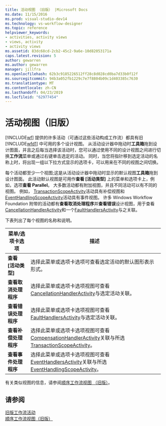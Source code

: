 ```yaml
---
title: 活动视图 （旧版） |Microsoft Docs
ms.date: 11/15/2016
ms.prod: visual-studio-dev14
ms.technology: vs-workflow-designer
ms.topic: reference
helpviewer_keywords:
- activities, activity views
- views, activity
- activity views
ms.assetid: 83dc68cd-2cb2-45c2-9a6e-10d82053171a
caps.latest.revision: 5
author: gewarren
ms.author: gewarren
manager: jillfra
ms.openlocfilehash: 62b3c9185226512ff28c8d028cd0ba7d33b0f12f
ms.sourcegitcommit: 94b3a052fb1229c7e7f8804b09c1d403385c7630
ms.translationtype: MT
ms.contentlocale: zh-CN
ms.lasthandoff: 04/23/2019
ms.locfileid: "62977454"
---
```

# <a name="activity-views-legacy"></a>活动视图（旧版）
[!INCLUDE[wf](../includes/wf-md.md)] 提供的许多活动（可通过这些活动构成工作流）都具有旧 [!INCLUDE[wfd1](../includes/wfd1-md.md)] 中可用的多个设计视图。 从活动设计器中拖动时**工具箱**拖到设计图面，并且之后每当选择该活动时，您可以通过使用不同的设计视图之间进行切换**工作流**菜单或通过右键单击选定的活动。 同时，当您将指针移到选定活动的名称上时，将出现一组以下拉方式显示的选项卡，可以用来在不同的视图之间切换。  
  
 每个活动都至少一个视图;这是从活动设计器中拖动时显示的默认视图**工具箱**拖到设计图面。 此活动默认视图是可用作**查看 [活动类型]** 上的菜单和选项卡上，例如，选项**查看 Parallel**。 大多数活动都有附加视图，并且不同活动可以有不同的视图。 例如， [TransactionScopeActivity](http://go.microsoft.com/fwlink?LinkID=65093)活动具有补偿视图和[EventHandlingScopeActivity](http://go.microsoft.com/fwlink?LinkID=65030)活动具有事件视图。 许多 Windows Workflow Foundation 附带的活动都有**查看取消处理程序**并**查看错误**设计视图，用于查看[CancellationHandlerActivity](http://go.microsoft.com/fwlink?LinkID=65050)和一个[FaultHandlersActivity](http://go.microsoft.com/fwlink?LinkID=65055)与之关联。  
  
 下表列出了每个视图的名称和说明。  
  
|菜单/选项卡选项|描述|  
|----------------------|-----------------|  
|**查看 [活动类型]**|选择此菜单或选项卡选项可查看选定活动的默认图形表示形式。|  
|**查看取消处理程序**|选择此菜单或选项卡选项视图可查看[CancellationHandlerActivity](http://go.microsoft.com/fwlink?LinkID=65050)与选定活动关联。|  
|**查看错误处理程序**|选择此菜单或选项卡选项视图可查看[FaultHandlersActivity](http://go.microsoft.com/fwlink?LinkID=65055)与选定活动关联。|  
|**查看补偿处理程序**|选择此菜单或选项卡选项视图可查看[CompensationHandlerActivity](http://go.microsoft.com/fwlink?LinkID=65053)关联与所选[TransactionScopeActivity](http://go.microsoft.com/fwlink?LinkID=65093)。|  
|**查看事件处理程序**|选择此菜单或选项卡选项视图可查看[EventHandlersActivity](http://go.microsoft.com/fwlink?LinkID=65018)关联与所选[EventHandlingScopeActivity](http://go.microsoft.com/fwlink?LinkID=65030)。|  
  
 有关类似视图的信息，请参阅[顺序工作流视图 （旧版）](../workflow-designer/sequential-workflow-views-legacy.md)。  
  
## <a name="see-also"></a>请参阅  
 [旧版工作流活动](../workflow-designer/legacy-workflow-activities.md)   
 [顺序工作流视图（旧版）](../workflow-designer/sequential-workflow-views-legacy.md)